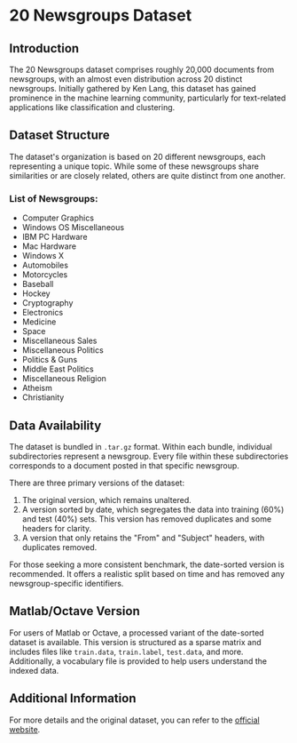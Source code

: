 # 20 Newsgroups Dataset

## Introduction

The 20 Newsgroups dataset comprises roughly 20,000 documents from newsgroups, with an almost even distribution across 20 distinct newsgroups. Initially gathered by Ken Lang, this dataset has gained prominence in the machine learning community, particularly for text-related applications like classification and clustering.

## Dataset Structure

The dataset's organization is based on 20 different newsgroups, each representing a unique topic. While some of these newsgroups share similarities or are closely related, others are quite distinct from one another.

### List of Newsgroups:

- Computer Graphics
- Windows OS Miscellaneous
- IBM PC Hardware
- Mac Hardware
- Windows X
- Automobiles
- Motorcycles
- Baseball
- Hockey
- Cryptography
- Electronics
- Medicine
- Space
- Miscellaneous Sales
- Miscellaneous Politics
- Politics & Guns
- Middle East Politics
- Miscellaneous Religion
- Atheism
- Christianity

## Data Availability

The dataset is bundled in `.tar.gz` format. Within each bundle, individual subdirectories represent a newsgroup. Every file within these subdirectories corresponds to a document posted in that specific newsgroup.

There are three primary versions of the dataset:

1. The original version, which remains unaltered.
2. A version sorted by date, which segregates the data into training (60%) and test (40%) sets. This version has removed duplicates and some headers for clarity.
3. A version that only retains the "From" and "Subject" headers, with duplicates removed.

For those seeking a more consistent benchmark, the date-sorted version is recommended. It offers a realistic split based on time and has removed any newsgroup-specific identifiers.

## Matlab/Octave Version

For users of Matlab or Octave, a processed variant of the date-sorted dataset is available. This version is structured as a sparse matrix and includes files like `train.data`, `train.label`, `test.data`, and more. Additionally, a vocabulary file is provided to help users understand the indexed data.

## Additional Information

For more details and the original dataset, you can refer to the [official website](http://qwone.com/~jason/20Newsgroups/).

